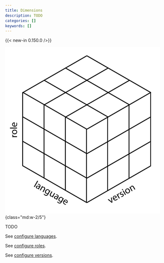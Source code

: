 ```yaml
---
title: Dimensions
description: TODO
categories: []
keywords: []
---
```


{{< new-in 0.150.0 />}}

![line drawing of a 3x3 cube](dimensions.png)
{class="md:w-2/5"}

TODO

<!-- TODO we may not need some of these sentences -->

See [configure languages](/configuration/languages/).

See [configure roles](/configuration/roles/).

See [configure versions](/configuration/versions/).

<!-- TODO we may not need some of these references -->
<!-- markdownlint-disable MD053 -->
<!-- site config -->
[`defaultContentLanguage`]: /configuration/all/#defaultcontentlanguage
[`defaultContentLanguageInSubdir`]: /configuration/all/#defaultcontentlanguageinsubdir
[`defaultContentRoleInSubdir`]: /configuration/all/#defaultcontentrole
[`defaultContentRole`]: /configuration/all/#defaultcontentrole
[`defaultContentRoleInSubdir`]: /configuration/all/#defaultcontentrole
[`defaultContentVersion`]: /configuration/all/#defaultcontentversion
[`defaultContentVersionInSubdir`]: /configuration/all/#defaultcontentversioninsubdir

<!-- site methods -->
[`Dimension`]: /methods/site/dimension/
[`Language`]: /methods/site/language/
[`Languages`]: /methods/site/languages/
[`Role`]: /methods/site/role/
[`Roles`]: /methods/site/roles/
[`Version`]: /methods/site/version/
[`Versions`]: /methods/site/versions/

<!-- front matter -->
[front matter languageDelegees]: /content-management/front-matter/#languagedelegees
[front matter languages]: /content-management/front-matter/#languages
[front matter roleDelegees]: /content-management/front-matter/#roledelegees
[front matter roles]: /content-management/front-matter/#roles
[front matter versionDelegees]: /content-management/front-matter/#versiondelegees
[front matter versions]: /content-management/front-matter/#versions
<!-- markdownlint-enable MD053 -->
